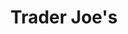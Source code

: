 ---
title: "Trader Joe's"
url: /albuquerque/trader-joes-holly-avenue-northeast/
shop: Supermarkt
---